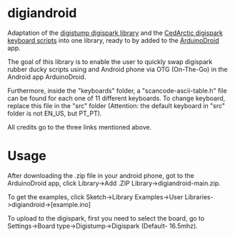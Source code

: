 # digiandroid
 Adaptation of the [digistump digispark library](https://github.com/digistump/DigistumpArduino) and the [CedArctic digispark keyboard scripts](https://github.com/CedArctic/DigiSpark-Scripts) into one library, ready to by added to the [ArduinoDroid](https://play.google.com/store/apps/details?id=name.antonsmirnov.android.arduinodroid2) app.

 The goal of this library is to enable the user to quickly swap digispark rubber ducky scripts using and Android phone via OTG (On-The-Go) in the Android app ArduinoDroid.
 
 Furthermore, inside the "keyboards" folder, a "scancode-ascii-table.h" file can be found for each one of 11 different keyboards. To change keyboard, replace this file in the "src" folder (Attention: the default keyboard in "src" folder is not EN_US, but PT_PT).
 
 
 All credits go to the three links mentioned above.

# Usage

After downloading the .zip file in your android phone, got to the ArduinoDroid app, click Library->Add .ZIP Library->digiandroid-main.zip.

To get the examples, click Sketch->Library Examples->User Libraries->digiandroid->[example.ino]

To upload to the digispark, first you need to select the board, go to Settings->Board type->Digistump->Digispark (Default- 16.5mhz).